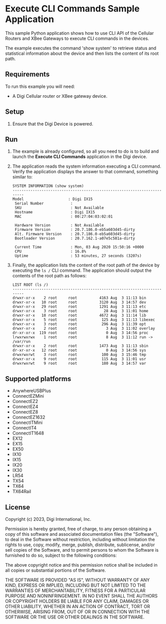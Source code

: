 Execute CLI Commands Sample Application
=======================================

This sample Python application shows how to use CLI API of the Cellular Routers
and XBee Gateways to execute CLI commands in the devices.

The example executes the command 'show system' to retrieve status and
statistical information about the device and then lists the content of its root
path.

Requirements
------------
To run this example you will need:

* A Digi Cellular router or XBee gateway device.

Setup
-----
1. Ensure that the Digi Device is powered.

Run
---
1. The example is already configured, so all you need to do is to build and
   launch the **Execute CLI Commands** application in the Digi device.

2. The application reads the system information executing a CLI command. Verify
   the application displays the answer to that command, something similar to:
   
       SYSTEM INFORMATION (show system)
       ------------------------------------------------------------------------
       Model                    : Digi IX15      
        Serial Number            :                
        SKU                      : Not Available  
        Hostname                 : Digi IX15      
        MAC                      : 00:27:04:03:02:01
       
        Hardware Version         : Not Available  
        Firmware Version         : 20.7.186.0-eb5a603d45-dirty
        Alt. Firmware Version    : 20.7.186.0-eb5a603d45-dirty
        Bootloader Version       : 20.7.162.1-a07e5c581a-dirty
       
        Current Time             : Mon, 03 Aug 2020 15:50:16 +0000
        CPU                      : 16.8%          
        Uptime                   : 53 minutes, 27 seconds (3207s)

3. Finally, the application lists the content of the root path of the device by
   executing the `ls /` CLI command. The application should output the contents
   of the root path as follows:

       LIST ROOT (ls /)
       ------------------------------------------------------------------------
       drwxr-xr-x    2 root     root          4163 Aug  3 11:13 bin
       drwxr-xr-x   10 root     root          3120 Aug  3 14:57 dev
       drwxr-xr-x   29 root     root          1291 Aug  3 11:13 etc
       drwxr-xr-x    3 root     root            28 Aug  3 11:01 home
       drwxr-xr-x   18 root     root          4672 Aug  3 11:14 lib
       drwxr-xr-x    5 root     root           125 Aug  3 11:13 libexec
       drwxr-xr-x    3 root     root           296 Aug  3 11:39 opt
       drwxr-xr-x    2 root     root             3 Aug  3 11:02 overlay
       dr-xr-xr-x  119 root     root             0 Aug  3 14:56 proc
       lrwxrwxrwx    1 root     root             8 Aug  3 11:12 run -> /var/run
       drwxr-xr-x    2 root     root          1473 Aug  3 11:13 sbin
       dr-xr-xr-x   12 root     root             0 Aug  3 14:56 sys
       drwxrwxrwt    3 root     root           100 Aug  3 15:46 tmp
       drwxr-xr-x    9 root     root           115 Aug  3 11:01 usr
       drwxrwxrwt    9 root     root           180 Aug  3 14:57 var

Supported platforms
-------------------
* AnywhereUSBPlus
* ConnectEZMini
* ConnectEZ2
* ConnectEZ4
* ConnectEZ8
* ConnectEZ1632
* ConnectITMini
* ConnectIT4
* ConnectIT1648
* EX12
* EX15
* EX50
* IX10
* IX15
* IX20
* IX30
* LR54
* TX54
* TX64
* TX64Rail

License
-------
Copyright (c) 2023, Digi International, Inc.

Permission is hereby granted, free of charge, to any person obtaining a copy
of this software and associated documentation files (the "Software"), to deal
in the Software without restriction, including without limitation the rights
to use, copy, modify, merge, publish, distribute, sublicense, and/or sell
copies of the Software, and to permit persons to whom the Software is
furnished to do so, subject to the following conditions:

The above copyright notice and this permission notice shall be included in all
copies or substantial portions of the Software.

THE SOFTWARE IS PROVIDED "AS IS", WITHOUT WARRANTY OF ANY KIND, EXPRESS OR
IMPLIED, INCLUDING BUT NOT LIMITED TO THE WARRANTIES OF MERCHANTABILITY,
FITNESS FOR A PARTICULAR PURPOSE AND NONINFRINGEMENT. IN NO EVENT SHALL THE
AUTHORS OR COPYRIGHT HOLDERS BE LIABLE FOR ANY CLAIM, DAMAGES OR OTHER
LIABILITY, WHETHER IN AN ACTION OF CONTRACT, TORT OR OTHERWISE, ARISING FROM,
OUT OF OR IN CONNECTION WITH THE SOFTWARE OR THE USE OR OTHER DEALINGS IN THE
SOFTWARE.
